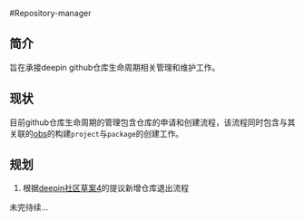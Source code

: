 #Repository-manager

## 简介
旨在承接deepin github仓库生命周期相关管理和维护工作。

## 现状

目前github仓库生命周期的管理包含仓库的申请和创建流程，该流程同时包含与其关联的[obs](https://build.deepin.com)的构建`project`与`package`的创建工作。

## 规划

1. 根据[deepin社区草案4](https://github.com/deepin-community/rfcs/pull/4)的提议新增仓库退出流程

未完待续...
